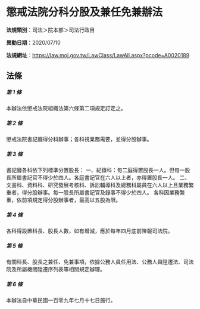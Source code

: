 # 懲戒法院分科分股及兼任免兼辦法

**法規類別**：司法＞院本部＞司法行政目

**異動日期**：2020/07/10  

**法規網址**：https://law.moj.gov.tw/LawClass/LawAll.aspx?pcode=A0020189





## 法條
##### 第 1 條
本辦法依懲戒法院組織法第六條第二項規定訂定之。

##### 第 2 條
懲戒法院書記廳得分科辦事；各科視業務需要，並得分股辦事。

##### 第 3 條
書記廳各科依下列標準分置股長：
一、紀錄科：每二庭得置股長一人。但每一股長所屬書記官不得少於四人。各庭書記官在六人以上者，亦得置股長一人。
二、文書科、資料科、研究發展考核科、訴訟輔導科及總務科屬員在六人以上且業務繁重者，得分股辦事。每一股長所屬書記官及錄事不得少於四人。
各科因業務繁重，依前項規定得分股辦事者，最高以五股為限。

##### 第 4 條
各科得設置科長、股長人數，如有增減，應於每年四月底前陳報司法院。

##### 第 5 條
有關科長、股長之兼任、免兼事項，依據公務人員任用法、公務人員陞遷法、司法院及所屬機關陞遷序列表等相關規定辦理。

##### 第 6 條
本辦法自中華民國一百零九年七月十七日施行。


